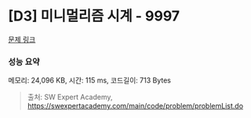 # [D3] 미니멀리즘 시계 - 9997 

[문제 링크](https://swexpertacademy.com/main/code/problem/problemDetail.do?contestProbId=AXIvNBzKapEDFAXR) 

### 성능 요약

메모리: 24,096 KB, 시간: 115 ms, 코드길이: 713 Bytes



> 출처: SW Expert Academy, https://swexpertacademy.com/main/code/problem/problemList.do